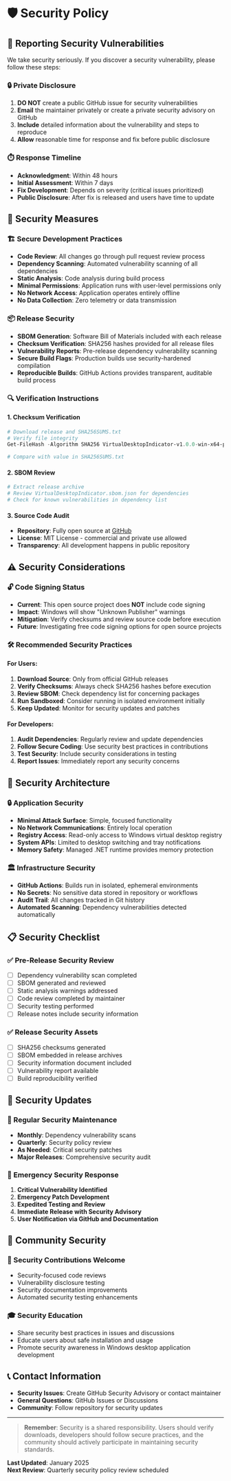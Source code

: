 # 🛡️ Security Policy

## 🚨 Reporting Security Vulnerabilities

We take security seriously. If you discover a security vulnerability, please follow these steps:

### 🔒 Private Disclosure
1. **DO NOT** create a public GitHub issue for security vulnerabilities
2. **Email** the maintainer privately or create a private security advisory on GitHub
3. **Include** detailed information about the vulnerability and steps to reproduce
4. **Allow** reasonable time for response and fix before public disclosure

### ⏱️ Response Timeline
- **Acknowledgment**: Within 48 hours
- **Initial Assessment**: Within 7 days
- **Fix Development**: Depends on severity (critical issues prioritized)
- **Public Disclosure**: After fix is released and users have time to update

## 🔐 Security Measures

### 🏗️ Secure Development Practices
- **Code Review**: All changes go through pull request review process
- **Dependency Scanning**: Automated vulnerability scanning of all dependencies
- **Static Analysis**: Code analysis during build process
- **Minimal Permissions**: Application runs with user-level permissions only
- **No Network Access**: Application operates entirely offline
- **No Data Collection**: Zero telemetry or data transmission

### 📦 Release Security
- **SBOM Generation**: Software Bill of Materials included with each release
- **Checksum Verification**: SHA256 hashes provided for all release files
- **Vulnerability Reports**: Pre-release dependency vulnerability scanning
- **Secure Build Flags**: Production builds use security-hardened compilation
- **Reproducible Builds**: GitHub Actions provides transparent, auditable build process

### 🔍 Verification Instructions

#### 1. Checksum Verification
```powershell
# Download release and SHA256SUMS.txt
# Verify file integrity
Get-FileHash -Algorithm SHA256 VirtualDesktopIndicator-v1.0.0-win-x64-portable.zip

# Compare with value in SHA256SUMS.txt
```

#### 2. SBOM Review
```bash
# Extract release archive
# Review VirtualDesktopIndicator.sbom.json for dependencies
# Check for known vulnerabilities in dependency list
```

#### 3. Source Code Audit
- **Repository**: Fully open source at [GitHub](https://github.com/balgaly/VirtualDesktopIndicator)
- **License**: MIT License - commercial and private use allowed
- **Transparency**: All development happens in public repository

## ⚠️ Security Considerations

### 🔓 Code Signing Status
- **Current**: This open source project does **NOT** include code signing
- **Impact**: Windows will show "Unknown Publisher" warnings
- **Mitigation**: Verify checksums and review source code before execution
- **Future**: Investigating free code signing options for open source projects

### 🛠️ Recommended Security Practices

#### For Users:
1. **Download Source**: Only from official GitHub releases
2. **Verify Checksums**: Always check SHA256 hashes before execution
3. **Review SBOM**: Check dependency list for concerning packages
4. **Run Sandboxed**: Consider running in isolated environment initially
5. **Keep Updated**: Monitor for security updates and patches

#### For Developers:
1. **Audit Dependencies**: Regularly review and update dependencies
2. **Follow Secure Coding**: Use security best practices in contributions
3. **Test Security**: Include security considerations in testing
4. **Report Issues**: Immediately report any security concerns

## 🎯 Security Architecture

### 🔒 Application Security
- **Minimal Attack Surface**: Simple, focused functionality
- **No Network Communications**: Entirely local operation
- **Registry Access**: Read-only access to Windows virtual desktop registry
- **System APIs**: Limited to desktop switching and tray notifications
- **Memory Safety**: Managed .NET runtime provides memory protection

### 🏛️ Infrastructure Security
- **GitHub Actions**: Builds run in isolated, ephemeral environments
- **No Secrets**: No sensitive data stored in repository or workflows
- **Audit Trail**: All changes tracked in Git history
- **Automated Scanning**: Dependency vulnerabilities detected automatically

## 📋 Security Checklist

### ✅ Pre-Release Security Review
- [ ] Dependency vulnerability scan completed
- [ ] SBOM generated and reviewed
- [ ] Static analysis warnings addressed
- [ ] Code review completed by maintainer
- [ ] Security testing performed
- [ ] Release notes include security information

### ✅ Release Security Assets
- [ ] SHA256 checksums generated
- [ ] SBOM embedded in release archives
- [ ] Security information document included
- [ ] Vulnerability report available
- [ ] Build reproducibility verified

## 🔄 Security Updates

### 📅 Regular Security Maintenance
- **Monthly**: Dependency vulnerability scans
- **Quarterly**: Security policy review
- **As Needed**: Critical security patches
- **Major Releases**: Comprehensive security audit

### 🚀 Emergency Security Response
1. **Critical Vulnerability Identified**
2. **Emergency Patch Development**
3. **Expedited Testing and Review**
4. **Immediate Release with Security Advisory**
5. **User Notification via GitHub and Documentation**

## 🤝 Community Security

### 👥 Security Contributions Welcome
- Security-focused code reviews
- Vulnerability disclosure testing
- Security documentation improvements
- Automated security testing enhancements

### 🎓 Security Education
- Share security best practices in issues and discussions
- Educate users about safe installation and usage
- Promote security awareness in Windows desktop application development

## 📞 Contact Information

- **Security Issues**: Create GitHub Security Advisory or contact maintainer
- **General Questions**: GitHub Issues or Discussions
- **Community**: Follow repository for security updates

---

> **Remember**: Security is a shared responsibility. Users should verify downloads, developers should follow secure practices, and the community should actively participate in maintaining security standards.

**Last Updated**: January 2025  
**Next Review**: Quarterly security policy review scheduled